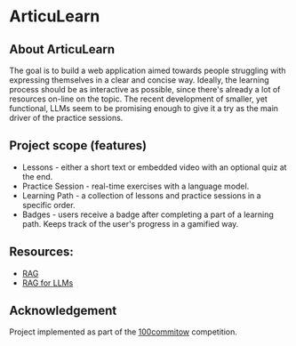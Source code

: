 # ArticuLearn

## About ArticuLearn
The goal is to build a web application aimed towards people struggling with expressing themselves in a clear and concise way.
Ideally, the learning process should be as interactive as possible, since there's already a lot of resources on-line on the topic.
The recent development of smaller, yet functional, LLMs seem to be promising enough to give it a try as the main driver of the practice sessions.

## Project scope (features)

- Lessons - either a short text or embedded video with an optional quiz at the end.
- Practice Session - real-time exercises with a language model.
- Learning Path - a collection of lessons and practice sessions in a specific order.
- Badges - users receive a badge after completing a part of a learning path. Keeps track of the user's progress in a gamified way.

## Resources:
- [RAG](https://chariotsolutions.com/blog/post/from-rags-to-riches-adding-context-to-your-llm/)
- [RAG for LLMs](https://www.promptingguide.ai/research/rag)

## Acknowledgement
Project implemented as part of the [100commitow](https://100commitow.pl) competition.

